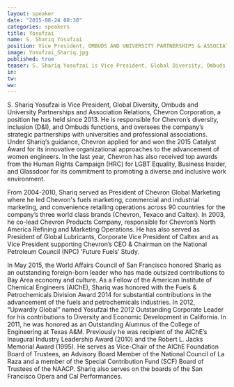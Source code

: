 ```yaml
---
layout: speaker
date: "2015-08-24 08:30"
categories: speakers
title: Yosufzai
name: S. Shariq Yosufzai
position: Vice President, OMBUDS AND UNIVERSITY PARTNERSHIPS & ASSOCIATION RELATIONS (UPAR) CHEVRON CORPORATION
image: Yosufzai_Shariq.jpg
published: true
teaser: S. Shariq Yosufzai is Vice President, Global Diversity, Ombuds and University Partnerships and Association Relations, Chevron Corporation, a position he has held since 2013. 
in:
tw:
ww: 
---
```

S. Shariq Yosufzai is Vice President, Global Diversity, Ombuds and University Partnerships and Association Relations, Chevron Corporation, a position he has held since 2013. He is responsible for Chevron’s diversity, inclusion (D&I), and Ombuds functions, and oversees the company’s strategic partnerships with universities and professional associations. Under Shariq’s guidance, Chevron applied for and won the 2015 Catalyst Award for its innovative organizational approaches to the advancement of women engineers. In the last year, Chevron has also received top awards from the Human Rights Campaign (HRC) for LGBT Equality, Business Insider, and Glassdoor for its commitment to promoting a diverse and inclusive work environment.

From 2004-2010, Shariq served as President of Chevron Global Marketing where he led Chevron's fuels marketing,
commercial and industrial marketing, and convenience retailing operations across 90 countries for the company’s three
world class brands (Chevron, Texaco and Caltex). In 2003, he co-lead Chevron Products Company, responsible for
Chevron’s North America Refining and Marketing Operations. He has also served as President of Global Lubricants,
Corporate Vice President of Caltex and as Vice President supporting Chevron’s CEO & Chairman on the National
Petroleum Council (NPC) ‘Future Fuels’ Study.

In May 2015, the World Affairs Council of San Francisco honored Shariq as an outstanding foreign-born leader who
has made outsized contributions to Bay Area economy and culture. As a Fellow of the American Institute of Chemical
Engineers (AIChE), Shariq was honored with the Fuels & Petrochemicals Division Award 2014 for substantial
contributions in the advancement of the fuels and petrochemicals industries. In 2012, “Upwardly Global” named
Yosufzai the 2012 Outstanding Corporate Leader for his contributions to Diversity and Economic Development in
California. In 2011, he was honored as an Outstanding Alumnus of the College of Engineering at Texas A&M.
Previously he was recipient of the AIChE’s Inaugural Industry Leadership Award (2010) and the Robert L. Jacks
Memorial Award (1995). He serves as Vice-Chair of the AIChE Foundation Board of Trustees, an Advisory Board
Member of the National Council of La Raza and a member of the Special Contribution Fund (SCF) Board of Trustees
of the NAACP. Shariq also serves on the boards of the San Francisco Opera and Cal Performances.